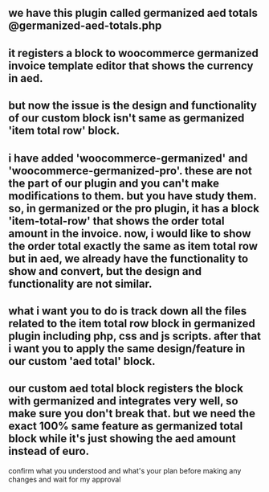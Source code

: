 ## we have this plugin called germanized aed totals @germanized-aed-totals.php 

## it registers a block to woocommerce germanized invoice template editor that shows the currency in aed. 

## but now the issue is the design and functionality of our custom block isn't same as germanized 'item total row' block. 

## i have added 'woocommerce-germanized' and 'woocommerce-germanized-pro'. these are not the part of our plugin and you can't make modifications to them. but you have study them. so, in germanized or the pro plugin, it has a block 'item-total-row' that shows the order total amount in the invoice. now, i would like to show the order total exactly the same as item total row but in aed, we already have the functionality to show and convert, but the design and functionality are not similar. 

## what i want you to do is track down all the files related to the item total row block in germanized plugin including php, css and js scripts. after that i want you to apply the same design/feature in our custom 'aed total' block. 

## our custom aed total block registers the block with germanized and integrates very well, so make sure you don't break that. but we need the exact 100% same feature as germanized total block while it's just showing the aed amount instead of euro. 

confirm what you understood and what's your plan before making any changes and wait for my approval